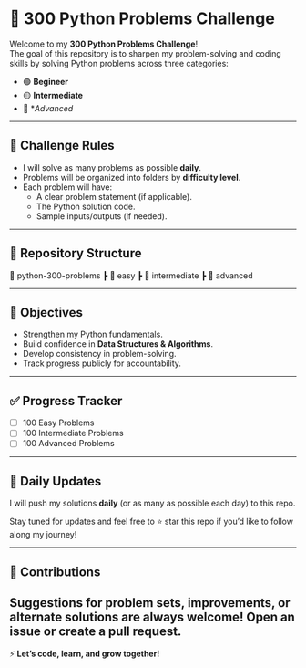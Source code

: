 # 🚀 300 Python Problems Challenge

Welcome to my **300 Python Problems Challenge**!  
The goal of this repository is to sharpen my problem-solving and coding skills by solving Python problems across three categories:  

- 🟢 **Begineer**  
- 🟡 **Intermediate**  
- 🔴 **Advanced*

---

## 📌 Challenge Rules
- I will solve as many problems as possible **daily**.  
- Problems will be organized into folders by **difficulty level**.  
- Each problem will have:  
  - A clear problem statement (if applicable).  
  - The Python solution code.  
  - Sample inputs/outputs (if needed).  

---

## 📂 Repository Structure
📁 python-300-problems
┣ 📂 easy
┣ 📂 intermediate
┣ 📂 advanced




---

## 🎯 Objectives
- Strengthen my Python fundamentals.  
- Build confidence in **Data Structures & Algorithms**.  
- Develop consistency in problem-solving.  
- Track progress publicly for accountability.  

---

## ✅ Progress Tracker
- [ ] 100 Easy Problems  
- [ ] 100 Intermediate Problems  
- [ ] 100 Advanced Problems  

---

## 📅 Daily Updates
I will push my solutions **daily** (or as many as possible each day) to this repo.  

Stay tuned for updates and feel free to ⭐️ star this repo if you’d like to follow along my journey!  

---

## 🤝 Contributions
Suggestions for problem sets, improvements, or alternate solutions are always welcome! Open an issue or create a pull request.  
---

⚡ **Let’s code, learn, and grow together!**
